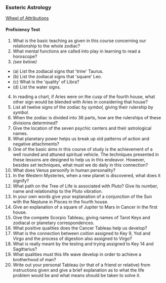 ### Esoteric Astrology
[Wheel of Attributions](/img/astro/esoteric-astrology-wheel.png)

#### Proficiency Test

1. What is the basic teaching as given in this course concerning our relationship to the whole zodiac?
2. What mental functions are called into play in learning to read a horoscope?
3. _(see below)_
- (a) List the zodiacal signs that 'trine' Taurus.
- (b) List the zodiacal signs that 'square' Leo.
- (c) What is the 'quality' of Libra?
- (d) List the water signs.
4. In reading a chart, if Aries were on the cusp of the fourth house, what other sign would be blended with Aries in considering that house?
5. List all twelve signs of the zodiac by _symbol,_ giving their rulership by _symbol._
6. When the zodiac is divided into 36 parts, how are the rulerships of these divisions determined?
7. Give the location of the seven psychic centers and their astrological names.
8. What planetary power helps us break up old patterns of action and negative attachments?
9. One of the basic aims in this course of study is the achievement of a well rounded and attuned spiritual vehicle. The techniques presented in these lessons are designed to help us in this endeavor. However, besides set techniques, what must we do daily in this connection?
10. What does Venus personify in human personality?
11. In the Western Mysteries, when a new planet is discovered, what does it signify?
12. What path on the Tree of Life is associated with Pluto? Give its number, name and relationship to the Pluto vibration.
13. In your own words give your explanation of a conjunction of the Sun with the Neptune in Pisces in the fourth house.
14. Give an explanation of a square of Jupiter to Mars in Cancer in the first house.
15. Give the compete Scorpio Tableau, giving names of Tarot Keys and zodiacal or planetary correspondences.
16. What positive qualities does the Cancer Tableau help us develop?
17. What is the connection between _coition_ assigned to Key 9, Yod and Virgo and the process of digestion also assigned to Virgo?
18. What is really meant by the testing and trying assigned to Key 14 and Sagittarius?
19. What qualities must this life wave develop in order to achieve a brotherhood of man?
20. Write out your personal Tableau (or that of a friend or relative) from instructions given and give a brief explanation as to what the life problem would be and what means should be taken to solve it.
